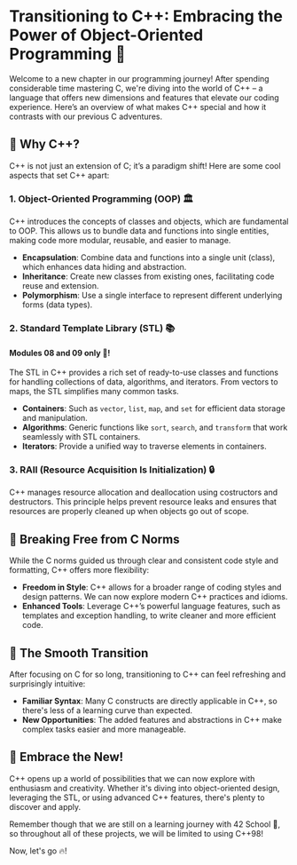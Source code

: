 # Transitioning to C++: Embracing the Power of Object-Oriented Programming 🚀

Welcome to a new chapter in our programming journey! After spending considerable time mastering C, we're diving into the world of C++ – a language that offers new dimensions and features that elevate our coding experience. Here’s an overview of what makes C++ special and how it contrasts with our previous C adventures.

## 🌟 Why C++?

C++ is not just an extension of C; it’s a paradigm shift! Here are some cool aspects that set C++ apart:

### 1. **Object-Oriented Programming (OOP)** 🏛️

C++ introduces the concepts of classes and objects, which are fundamental to OOP. This allows us to bundle data and functions into single entities, making code more modular, reusable, and easier to manage. 

- **Encapsulation**: Combine data and functions into a single unit (class), which enhances data hiding and abstraction.
- **Inheritance**: Create new classes from existing ones, facilitating code reuse and extension.
- **Polymorphism**: Use a single interface to represent different underlying forms (data types).

### 2. **Standard Template Library (STL)** 📚
#### Modules 08 and 09 only :rotating_light:!

The STL in C++ provides a rich set of ready-to-use classes and functions for handling collections of data, algorithms, and iterators. From vectors to maps, the STL simplifies many common tasks.

- **Containers**: Such as `vector`, `list`, `map`, and `set` for efficient data storage and manipulation.
- **Algorithms**: Generic functions like `sort`, `search`, and `transform` that work seamlessly with STL containers.
- **Iterators**: Provide a unified way to traverse elements in containers.

### 3. **RAII (Resource Acquisition Is Initialization)** 🔒

C++ manages resource allocation and deallocation using costructors and destructors. This principle helps prevent resource leaks and ensures that resources are properly cleaned up when objects go out of scope.

## 🚀 Breaking Free from C Norms

While the C norms guided us through clear and consistent code style and formatting, C++ offers more flexibility:

- **Freedom in Style**: C++ allows for a broader range of coding styles and design patterns. We can now explore modern C++ practices and idioms.
- **Enhanced Tools**: Leverage C++’s powerful language features, such as templates and exception handling, to write cleaner and more efficient code.

## 🔄 The Smooth Transition

After focusing on C for so long, transitioning to C++ can feel refreshing and surprisingly intuitive:

- **Familiar Syntax**: Many C constructs are directly applicable in C++, so there's less of a learning curve than expected.
- **New Opportunities**: The added features and abstractions in C++ make complex tasks easier and more manageable.

## 🌟 Embrace the New!

C++ opens up a world of possibilities that we can now explore with enthusiasm and creativity. Whether it's diving into object-oriented design, leveraging the STL, or using advanced C++ features, there's plenty to discover and apply.

Remember though that we are still on a learning journey with 42 School :rotating_light:, so throughout all of these projects, we will be limited to using C++98!

Now, let's go :fire:!
